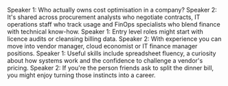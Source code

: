 Speaker 1: Who actually owns cost optimisation in a company?
Speaker 2: It's shared across procurement analysts who negotiate contracts, IT operations staff who track usage and FinOps specialists who blend finance with technical know-how.
Speaker 1: Entry level roles might start with licence audits or cleansing billing data.
Speaker 2: With experience you can move into vendor manager, cloud economist or IT finance manager positions.
Speaker 1: Useful skills include spreadsheet fluency, a curiosity about how systems work and the confidence to challenge a vendor's pricing.
Speaker 2: If you're the person friends ask to split the dinner bill, you might enjoy turning those instincts into a career.
